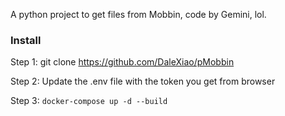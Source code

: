 A python project to get files from Mobbin, code by Gemini, lol.

### Install
Step 1: git clone https://github.com/DaleXiao/pMobbin

Step 2: Update the .env file with the token you get from browser

Step 3:
 ```docker-compose up -d --build ```
